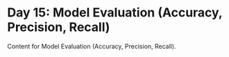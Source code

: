 # Day 15: Model Evaluation (Accuracy, Precision, Recall)

Content for Model Evaluation (Accuracy, Precision, Recall).
